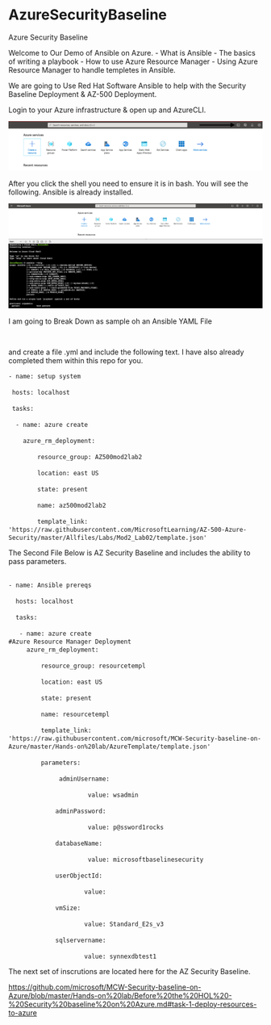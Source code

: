 # AzureSecurityBaseline
Azure Security Baseline

Welcome to Our Demo of Ansible on Azure. 
    - What is Ansible
    - The basics of writing a playbook
    - How to use Azure Resource Manager 
    - Using Azure Resource Manager to handle templetes in Ansible. 

We are going to Use Red Hat Software Ansible to help with the Security Baseline Deployment & AZ-500 Deployment. 

Login to your Azure infrastructure & open up and AzureCLI. 

![image](images/azurecli.png)

After you click the shell you need to ensure it is in bash. You will see the following. Ansible is already installed.  

![image2](images/Azureansible.png)

I am going to Break Down as sample oh an Ansible YAML File

``` 
 
```         

and create a file .yml and include the following text. I have also already completed them within this repo for you. 

 ``` 
- name: setup system

  hosts: localhost

  tasks:

   - name: azure create

     azure_rm_deployment:

         resource_group: AZ500mod2lab2

         location: east US

         state: present

         name: az500mod2lab2

         template_link: 'https://raw.githubusercontent.com/MicrosoftLearning/AZ-500-Azure-Security/master/Allfiles/Labs/Mod2_Lab02/template.json'
```
         

The Second File Below is AZ Security Baseline and includes the ability to pass parameters.


<div class="yaml"> 

```

- name: Ansible prereqs 

  hosts: localhost

  tasks:

   - name: azure create 
#Azure Resource Manager Deployment
     azure_rm_deployment:

         resource_group: resourcetempl

         location: east US

         state: present

         name: resourcetempl

         template_link: 'https://raw.githubusercontent.com/microsoft/MCW-Security-baseline-on-Azure/master/Hands-on%20lab/AzureTemplate/template.json'

         parameters:

              adminUsername:

                      value: wsadmin

             adminPassword:

                      value: p@ssword1rocks

             databaseName:

                      value: microsoftbaselinesecurity

             userObjectId:

                     value: 

             vmSize:

                     value: Standard_E2s_v3

             sqlservername:

                     value: synnexdbtest1     

```
</div>

The next set of inscrutions are located here for the AZ Security Baseline. 


https://github.com/microsoft/MCW-Security-baseline-on-Azure/blob/master/Hands-on%20lab/Before%20the%20HOL%20-%20Security%20baseline%20on%20Azure.md#task-1-deploy-resources-to-azure
